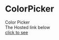 # ColorPicker
Color Picker<br>
The Hosted link below <br>
[click to see](https://souvikdas-git.github.io/ColorPicker/ "hosted link")<br>
